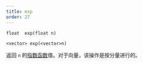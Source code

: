 ```yaml
---
title: exp
order: 27
---
```


`float  exp(float n)`

`<vector> exp(<vector>n)`

返回 `n` 的[指数函数](http://en.wikipedia.org/wiki/Exponential_function)值。对于向量，该操作是按分量进行的。
